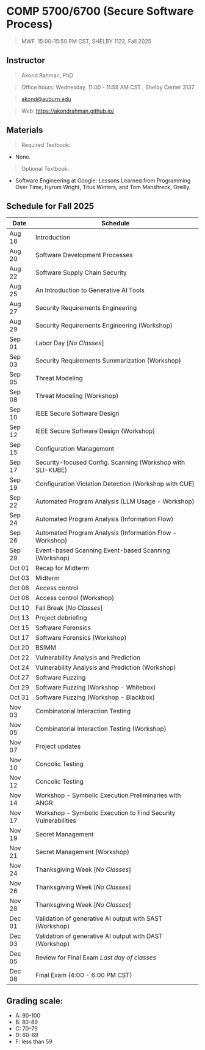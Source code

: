 # COMP 5700/6700 (Secure Software Process) 
> MWF, 15:00-15:50 PM CST, SHELBY 1122, Fall 2025 

## Instructor 

> Akond Rahman, PhD 

> Office hours: Wednesday, 11:00 - 11:59 AM CST , Shelby Center 3137

> akond@auburn.edu 

> Web: https://akondrahman.github.io/ 




## Materials 

> Required Textbook: 
- None. 

> Optional Textbook:  
- Software Engineering at Google: Lessons Learned from Programming Over Time, Hyrum Wright, Titus Winters, and Tom Manshreck, Oreilly.    



## Schedule for Fall 2025 


| Date    |  Schedule                                                         |
|---------|-------------------------------------------------------------------|
| Aug 18  | Introduction                                                      |
| Aug 20  | Software Development Processes                                    |
| Aug 22  | Software Supply Chain Security                                    |
| Aug 25  | An Introduction to Generative AI Tools                            |
| Aug 27  | Security Requirements Engineering                                 |
| Aug 29  | Security Requirements Engineering (Workshop)                      |
| Sep 01  | Labor Day [*No Classes*]                                          |
| Sep 03  | Security Requirements Summarization (Workshop)                    |
| Sep 05  | Threat Modeling                                                   |
| Sep 08  | Threat Modeling  (Workshop)                                       |
| Sep 10  | IEEE Secure Software Design                                       |
| Sep 12  | IEEE Secure Software Design (Workshop)                            |
| Sep 15  | Configuration Management                                          |
| Sep 17  | Security-focused Config. Scanning (Workshop with SLI-KUBE)        |
| Sep 19  | Configuration Violation Detection (Workshop with CUE)             |
| Sep 22  | Automated Program Analysis (LLM Usage - Workshop)                 |
| Sep 24  | Automated Program Analysis (Information Flow)                     |
| Sep 26  | Automated Program Analysis (Information Flow - Workshop)          |
| Sep 29  | Event-based Scanning Event-based Scanning (Workshop)              |
| Oct 01  | Recap for Midterm                                                 |  
| Oct 03  | Midterm                                                           |                                              
| Oct 06  | Access control                                                    |                 
| Oct 08  | Access control (Workshop)                                         |
| Oct 10  | Fall Break [*No Classes*]                                         |
| Oct 13  | Project  debriefing                                               |
| Oct 15  | Software Forensics                                                |
| Oct 17  | Software Forensics (Workshop)                                     |
| Oct 20  | BSIMM                                                             |
| Oct 22  | Vulnerability Analysis and Prediction                             |
| Oct 24  | Vulnerability Analysis and Prediction   (Workshop)                |     
| Oct 27  | Software Fuzzing                                                  |
| Oct 29  | Software Fuzzing (Workshop - Whitebox)                            |
| Oct 31  | Software Fuzzing  (Workshop - Blackbox)                           |
| Nov 03  | Combinatorial Interaction Testing                                 |
| Nov 05  | Combinatorial Interaction Testing  (Workshop)                     |
| Nov 07  | Project updates                                                   |
| Nov 10  | Concolic Testing                                                  |
| Nov 12  | Concolic Testing                                                  |
| Nov 14  | Workshop - Symbolic Execution Preliminaries with ANGR             |
| Nov 17  | Workshop - Symbolic Execution to Find Security Vulnerabilities    |
| Nov 19  | Secret Management                                                 |
| Nov 21  | Secret Management (Workshop)                                      |
| Nov 24  | Thanksgiving Week [*No Classes*]                                  |
| Nov 26  | Thanksgiving Week [*No Classes*]                                  |
| Nov 28  | Thanksgiving Week [*No Classes*]                                  |
| Dec 01  | Validation of generative AI output with SAST (Workshop)           |
| Dec 03  | Validation of generative AI output with DAST (Workshop)           |
| Dec 05  | Review for Final Exam *Last day of classes*                       |
| Dec 08  | Final Exam (4:00 - 6:00 PM CST)                                   |

 


## Grading scale: 
  - A: 90-100 
  - B: 80-89 
  - C: 70–79 
  - D: 60–69
  - F: less than 59